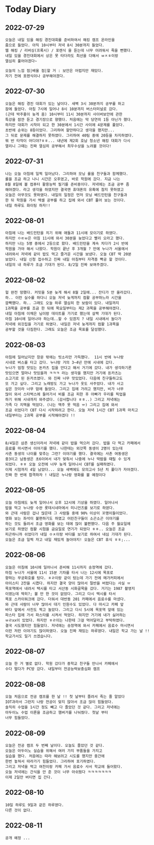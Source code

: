 # Today Diary

## 2022-07-29

    오늘은 내일 있을 해킹 경진대회를 준비하여서 해킹 캠프 온라인을
    줌으로 들었다. 아직 10시부터 저녁 8시 30분까지 들었다.
    웹 해킹 / 리버싱(프록시) / 포렌식 을 듣는데 너무 어려워서 죽을 뻔했다.
    내일 있을 경진대회에서 상은 못 타더라도 최선을 다해서 ㅂㅈㅎ이랑
    열심히 풀어야겠다~

    오늘의 느낌 점|배울 점|할 거 : 보안은 어렵지만 재밌다. 
    자기 전에 포렌식이나 공부해야겠다.

## 2022-07-30

    오늘은 해킹 경진 대회가 있는 날이다. 새벽 3시 30분까지 공부를 하고
    잠에 들었다. 아침 7시에 일어나 8시 10분까지 버스터미널로 갔다.
    (근데 박주홍이 늦게 옴) 10시부터 11시 30분까지 사이버보안에 관한
    특강을 잠깐 듣고 경기장으로 향했다. 처음에는 막 당연히 1등 아닌가 했다.
    하지만 대회가 시작이 되고 한 30분에서 1시간 사이에 4문제를 풀었다.
    초반에 순위는 8등이었다. 그리하여 할만하다고 생각을 했지만...
    그 뒤로 문제를 해결하지 못하였다. 그리하여 40팀 중에 20등을 차지하였다.
    뭐 반 타작이 어디야?ㅎㅎ... 내년에 제2회 호남 청소년 해킹 대회가 다시
    열리니 그때는 진짜 열심히 공부해서 최우수상을 노려볼 것이다!

## 2022-07-31 
   
    나는 오늘 아침에 일찍 일어났다. 그리하여 모닝 롤을 친구들과 함께했다.
    롤을 조금 하고 나니 시간은 오후였고, 바로 학원에 갔다. 지금 나는
    8월 8일에 볼 컴퓨터 활용능력 필기를 준비중이다. 저녁에는 조금 공부 좀 
    해야겠다. 라고 생각을 하였지만 결국엔 휴대폰의 유혹에 참지 못하였고
    오늘은 아무것도 못하였다. 내일의 일정은 먼저 모닝 배드민턴을 친구들과
    한 뒤 학원을 가서 엑셀 공부를 하고 집에 와서 CBT 풀어 보는 것이다.
    내일 하루도 화이팅 하자!!

## 2022-08-01

    아침에 나는 배드민턴을 치기 위해 애들과 11시에 모이기로 하였다.
    하지만 ㅇㅌㅂ은 아침 11시에 와서 30분을 늦었다고 빨리 오라고 했다.
    하지만 나는 5명 중에서 2등으로 왔다. 배드민턴을 계속 치다가 2시 반에
    학원을 가야 해서 나왔다. 학원이 끝난 후 3개월 ? 만에 누나가 서울에서
    내려와서 저녁에 같이 밥도 먹고 즐거운 시간을 보냈다. 오늘 CBT 딱 20분
    보았다. 내일 신청 접수하고 진짜 내일 아침부터 자격증 빡공 할 것이다.
    내일의 내 하루가 조금 기대가 된다. 8/2일 진짜 보여주겠다. 

## 2022-08-02

    헐 완전 망했다. 커밋을 5분 늦게 해서 8월 2일에... 잔디가 안 올라갔다.
    하.. 이런 실수를 하다니 오늘 저녁 늦게까지 컴활 공부하느라 시간을
    깜빡했다. 하.. 그래도 오늘 하루 열심히 한 보람이 있다. 내일까지
    1과목을 공부를 조금 한 뒤에 목요일부터는 제2 과목을 공부해야겠다.
    내일 아침에 이채은 님이랑 데이트를 가기로 했는데 살짝 기대가 된다.
    아침 10시에 일어나야 하는데..할 수 있겠지 ? 내일 시내에서 놀다가
    저녁에 외갓집을 가기로 하였다. 내일은 저녁 늦게까지 컴활 1과목을
    공부할 것을 다짐한다. 그래도 오늘은 조금 목표를 달성했다.

## 2022-08-03

    아침에 일어났지만 창문 밖에는 빗소리만 가득했다.  11시 반에 누나랑
    시내로 버스를 타고 갔다. 누나랑 거의 3~4년 만에 시내에 갔다.
    누나가 엄청 맛있는 돈카츠 집을 안다고 해서 거기에 갔다. 내가 생각하기론
    맛있으면 얼마나 맛있을까 ㅋㅋㅋ 라는 생각을 했지만 거기에 돈카츠는
    소고기로 된 돈카츠였다. 와 진짜 너무 맛있었다. 다음에 친구들하고도
    또 가고 싶다. 그리고 노래방도 가고 누나가 옷도 사주었다. 내가 사고 
    싶은 것이라 너무 맘에 들었다. 그리고 집에 가려고 했지만, 비가 너무 
    많이 와서 스타벅스에 들어가서 비를 조금 피한 후 아빠가 우리를 픽업을
    하기 위해 시내까지 와주셨다. (감사합니다 ㅎㅎ..) 그리고 저녁에는 
    가족 다 치맥을 먹었다. (나는 맥주 못 먹음 ㅠ) 그리고 집에 와서
    조금 쉬었다가 CBT 다시 시작하려고 한다. 오늘 저녁 1시간 CBT 1과목 마치고
    내일부터는 2과목 공부를 시작해야겠다 !!

## 2022-08-04

    8/4일은 삼촌 생신이라서 저녁에 같이 밥을 먹으러 갔다. 밥을 다 먹고 카페에서
    음료를 마시면서 이야기를 했다. 나한테는 외갓쪽 동생이 2명이 있는데
    사촌 동생의 나이를 맞추는 그런? 이야기를 했다. 결국에는 사촌 여동생은
    중3이고 남동생은 초6이여서 내가 맞춰서 나중에 누나 딱밤을 때릴 수 있게 
    되었다. ㅎㅎ 오늘 오전에 너무 늦게 일어나서 CBT를 실패하였다. 
    이제 시험까지 4일 남았다... 오늘 새벽에도 모의고사 5년 치 풀다가 자야겠다.
    진짜 한 번에 합격하자 ! 내일은 누나랑 영화를 볼 예정이다 

## 2022-08-05

    오늘 아침에도 늦게 일어나서 오후 12시에 기상을 하였다. 일어나서
    밥을 먹고 누나랑 수완 롯데시네마에서 미니언즈를 보기로 하였다.
    와 근데 사람은 겁나 많은데 그 사람들 중에 90% 이상이 꼬맹이들이었다.
    영화 보는 좌석이 불편하기도 하였고 어린친구들이 소곤소곤 이야기를
    하는 것도 들려서 조금 영화를 보는 데에 많이 불편했다. 다음 주 월요일에
    보기로 하였던 컴활 시험을 금요일로 연기가 되었다 ㅎㅎ.. 오늘은 조금 
    피곤하니까 쉬었다가 내일 ㅇㅊ이랑 바다를 보기로 하여서 내심 기대가 된다.
    오늘은 조금 일찍 자고 내일 재밌게 놀아야지! 오늘은 CBT 휴식 ㅎㅎ;...

## 2022-08-06

    오늘은 아침에 10시에 일어나서 준비해 11시까지 송정역에 갔다.
    마침 누나가 서울에 11시 15분 기차를 타서 나는 12시에 목포로
    향하는 무궁화호를 탔다. ㅎㄹ이랑 같이 탔는데 가기 전에 메가커피에서
    아이스티 2잔을 시켰다. 하지만 결국 양이 많아서 절반을 버렸다는 사실 ㅠ
    목포역에서 내려서 택시를 타고 서산동 시화골목을 갔다. 거기는 1987 촬영지
    이였는데 딱히?; 볼 만 한 것이 없었다. 그리고 다시 택시를 타서
    목포 스카이워크에 갔다. 더워서 대반동 201 카페에서 음료수를 마셨다.
    와 근데 사람이 너무 많아서 대기 인원수도 있었다. 다 마시고 카페 앞
    바다 앞에서 사진도 찍고 놀았다. 그리고 다시 5시에 목포역 앞에 있는
    파스타 집에 가서 파스타를 시켜서 먹었다. 하지만 거기에 내가 싫어하는 
    ㅂㄹxx이 있었다. 하지만 ㅎㄹ이는 나한테 그걸 먹어달라고 부탁하였다.
    결국 시도했지만 힘들었다. 저녁에는 송정역에 와서 카페에서 음료수 마시면서
    이런 저런 이야기도 많이하였다. 오늘 진짜 재밌는 하루였다. 내일은 학교 가는 날 !!
    학교가서도 일기 쓰겠습니다.

## 2022-08-07

    오늘 한 거 별로 없다. 학원 갔다가 중학교 친구들 만나서 카페에서
    수다 떨다가 PC방 갔다. 내일부터 전공능력보충심화 캠프

## 2022-08-08

    오늘 처음으로 전공 캠프를 한 날 !! 첫 날부터 졸려서 죽는 줄 알았다
    IOT과라서 그런지 나랑 전공이 맞지 않아서 조금 많이 힘들었다.
    솔직히 수업을 1시간 정도 빼고 다 졸았던 것 같다. 그리고 저녁에는
    아두이노 수업 이론을 조금하고 햄버거를 나눠줬다. 첫날 부터
    너무 힘들었다. 

## 2022-08-09

    오늘은 전공 캠프 두 번째 날이다. 오늘도 졸았던 것 같다.
    오늘은 아두이노 실습을 위해서 여러 가지 부품들을 가지고 
    실습을 했다. 처음에는 따라 해보려고 시도를 했지만 중간에 
    한번 놓쳐서 따라가기 힘들었다. 그리하여 포기하였다.
    그리고 저녁을 먹고 여친이랑 카페 가서 음료수 사서 학교에 들어왔다.
    오늘 저녁에는 간식을 안 준 것이 너무 아쉬웠다 ㅋㅋㅋㅋㅋㅋㅋ
    이제 2일만 버티면 집 간다.

## 2022-08-10

    10일 하루도 9일과 같은 하루였다.
    다른 것이 없다.


## 2022-08-11

    공개 예정 ...

    







